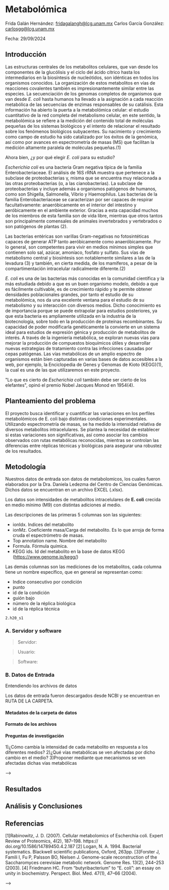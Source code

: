 # Metabolómica

Frida Galán Hernández: <fridagalangh@lcg.unam.mx> 
Carlos García González: <carlosgg@lcg.unam.mx>

Fecha:  29/09/2024


## Introducción

Las estructuras centrales de los metabolitos celulares, que van desde los componentes de la glucólisis y el ciclo del ácido cítrico hasta los intermediarios en la biosíntesis de nucleótidos, son idénticas en todos los organismos conocidos. La organización de estos metabolitos en vías de reacciones covalentes también es impresionantemente similar entre las especies. La secuenciación de los genomas completos de organismos que van desde *E. coli* hasta humanos ha llevado a la asignación a cada reacción metabólica de las secuencias de enzimas responsables de su catálisis. Esta información ha abierto la puerta a la metabolómica celular: el estudio cuantitativo de la red completa del metabolismo celular, en este sentido, la metabolómica se refiere a la medición del contenido total de moléculas pequeñas de los sistemas biológicos y el intento de relacionar el resultado sobre los fenómenos biológicos subyacentes. Su nacimiento y crecimiento como campo de estudio ha sido catalizado por los éxitos de la genómica, así como por avances en espectrometría de masas (MS) que facilitan la medición altamente paralela de moléculas pequeñas.(1)

Ahora bien, ¿y por qué elegir *E. coli* para su estudio?

*Escherichia coli* es una bacteria Gram negativa típica de la familia Enterobacteriaceae. El análisis de 16S rRNA muestra que pertenece a la subclase de proteobacterias γ, misma que se encuentra muy relacionada a las otras proteobacterias (α, a las cianobacterias). La subclase de proteobacterias γ incluye además a organismos patógenos de humanos, como son Shigella, Salmonella, Vibrio y Haemophilus. Las bacterias de la familia Enterobacteriaceae se caracterizan por ser capaces de respirar facultativamente: anaeróbicamente en el interior del intestino y aeróbicamente en el ambiente exterior. Gracias a esta capacidad muchos de los miembros de esta familia son de vida libre, mientras que otros tantos son principalmente comensales de animales invertebrados y vertebrados o son patógenos de plantas (2).

Las bacterias entéricas son varillas Gram-negativas no fotosintéticas capaces de generar ATP tanto aeróbicamente como anaeróbicamente. Por lo general, son competentes para vivir en medios mínimos simples que contienen solo sal, azúcar, amoníaco, fosfato y sulfato. Sus vías de metabolismo central y biosíntesis son notablemente similares a las de la levadura (3) y también, en cierta medida, de los mamíferos, a pesar de la compartimentación intracelular radicalmente diferente.(2)

*E. coli* es una de las bacterias más conocidas en la comunidad científica y la más estudiada debido a que es un buen organismo modelo, debido a que es fácilmente cultivable, es de crecimiento rápido y te permite obtener densidades poblacionales grandes, por tanto el estudio de su metabolómica, nos da una excelente ventana para el estudio de su metabolismo y su interacción con diversos medios. Dicho conocimiento es de importancia porque se puede extrapolar para estudios posteriores, ya que esta bacteria es ampliamente utilizada en la industria de la biotecnología, sobre todo en la producción de proteínas recombinantes. Su capacidad de poder modificarla genéticamente la convierte en un sistema ideal para estudios de expresión génica y producción de metabolitos de interés. A través de la ingeniería metabólica, se exploran nuevas vías para mejorar la producción de compuestos bioquímicos útiles y desarrollar nuevas estrategias de tratamiento contra las infecciones causadas por cepas patógenas.
Las vías metabólicas de un amplio espectro de organismos están bien capturadas en varias bases de datos accesibles a la web, por ejemplo, la Enciclopedia de Genes y Genomas de Kioto (KEGG)(1), la cual es una de las que utilizaremos en este proyecto.


"Lo que es cierto de *Escherichia coli* también debe ser cierto de los elefantes", opinó el premio Nobel Jacques Monod en 1954(4).


## Planteamiento del problema

El proyecto busca identificar y cuantificar las variaciones en los perfiles metabolómicos de E. coli bajo distintas condiciones 
experimentales. Utilizando espectrometría de masas, se ha medido la intensidad relativa de diversos metabolitos intracelulares. Se 
plantea la necesidad de establecer si estas variaciones son significativas, así como asociar los cambios observados con rutas 
metabólicas reconocidas, mientras se controlan las diferencias entre réplicas técnicas y biológicas para asegurar una robustez de los resultados. 


## Metodología

Nuestros datos de entrada son datos de metabolomicos, los cuales fueron elaborados por la Dra. Daniela Ledezma del Centro de Ciencias
Genómicas.
Dichos datos se encuentran en un archivo EXCEL (.xlsx).

Los datos son intensidades de metabolitos intracelulares de **E. coli** crecida en medio mínimo (M9) con distintas adiciones al medio.

Las descripciones de las primeras 5 columnas son las siguientes:

- ionIdx. Indices del metabolito	
- ionMz. Coeficiente masa/Carga del metabolito. Es lo que arroja de forma cruda el espectrómetro de masas.
- Top annotation name. Nombre del metabolito
- Formula. Fórmula química.
- KEGG ids. Id del metabolito en la base de datos KEGG (https://www.genome.jp/kegg/)

Las demás columnas son las mediciones de los metabolitos, cada columna tiene un nombre específico, que en general se representan como:

- Indice consecutivo por condición 
- punto 
- id de la condición 
- guión bajo 
- número de la réplica biológica 
- id de la réplica técnica

```
2.h20_s1
```



### A. Servidor y software

> Servidor: 

> Usuario: 

> Software: 

### B. Datos de Entrada 

Entendiendo los archivos de datos 

Los datos de entrada fueron descargados desde NCBI y se encuentran en RUTA DE LA CARPETA.


#### Metadatos de la carpeta de datos

<!-- 
> Versión/Identificador del genoma:  NC_000913.3

> Fecha de descarga: dd/mm/aaaa

>| Archivo | Descripción  | Tipo |
|:--      |:--           |:--  |
| coli_genomic.fna  | Secuencia de nucleotidos de E. coli  | Formato FastA |
| coli.gff.   | Anotación del genoma de E. coli  | Formato gff |
| coli_protein.faa | Secuencia de aminoacidos de las proteinas de E. coli | formato FastA|
| flagella_genes.txt | Genes con función relacionada al flagello en E. coli | lista |
| directorio.txt. | Archivo con nombres de personas | lista |

-->

#### Formato de los archivos



#### Preguntas de investigación

1)¿Cómo cambia la intensidad de cada metabolito en respuesta a los  diferentes medios?
2)¿Qué vías metabólicas se ven afectadas por dicho cambio en el medio?
3)Proponer mediante que mecanismos se ven afectadas dichas vías metabólicas 



-->


## Resultados
 

<!-- ### X. Pregunta 

Archivo(s):     

Algoritmo: 

1. 

Solución: Describir paso a paso la solución, incluyendo los comandos correspondientes

```bash

```

-->




## Análisis y Conclusiones

 <!-- Describir todo lo que descubriste en este análisis -->


## Referencias

 [1]Rabinowitz, J. D. (2007). Cellular metabolomics of Escherchia coli. Expert Review of Proteomics, 4(2), 187–198. https://    doi.org/10.1586/14789450.4.2.187 
 [2] Logan, N. A. 1994. Bacterial systematics. Blackwell scientific publications, Oxford, 263pp.
 [3]Forster J, Famili I, Fu P, Palsson BO,
Nielsen J. Genome-scale reconstruction of the Saccharomyces cerevisiae metabolic network. Genome Res. 13(2), 244–253 (2003).
 [4] Friedmann HC. From “butyribacterium” to “E. coli”: an essay on unity in biochemistry. Perspect. Biol. Med. 47(1), 47–66 (2004).
 

 
 -->
